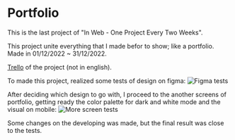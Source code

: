 # Portfolio

This is the last project of "In Web - One Project Every Two Weeks".

This project unite everything that I made befor to show; like a portfolio.
Made in 01/12/2022 ~ 31/12/2022.

[Trello](https://trello.com/b/Dq7lmiNi) of the project (not in english).

To made this project, realized some tests of design on figma:
![Figma tests](https://i.imgur.com/Tsi3fKz.png)

After deciding which design to go with, I proceed to the another screens of portfolio, getting ready the color palette for dark and white mode and the visual on mobile:
![More screen tests](https://i.imgur.com/Q9K4jB4.png)

Some changes on the developing was made, but the final result was close to the tests.